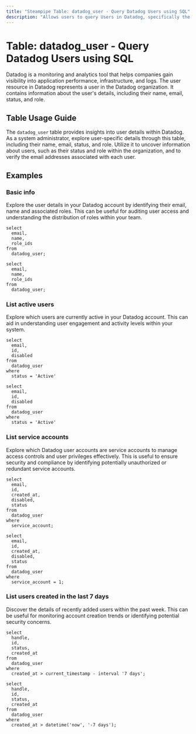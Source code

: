 ```yaml
---
title: "Steampipe Table: datadog_user - Query Datadog Users using SQL"
description: "Allows users to query Users in Datadog, specifically the user's details, including their name, email, status, and role."
---
```


# Table: datadog_user - Query Datadog Users using SQL

Datadog is a monitoring and analytics tool that helps companies gain visibility into application performance, infrastructure, and logs. The user resource in Datadog represents a user in the Datadog organization. It contains information about the user's details, including their name, email, status, and role.

## Table Usage Guide

The `datadog_user` table provides insights into user details within Datadog. As a system administrator, explore user-specific details through this table, including their name, email, status, and role. Utilize it to uncover information about users, such as their status and role within the organization, and to verify the email addresses associated with each user.

## Examples

### Basic info
Explore the user details in your Datadog account by identifying their email, name and associated roles. This can be useful for auditing user access and understanding the distribution of roles within your team.

```sql+postgres
select
  email,
  name,
  role_ids
from
  datadog_user;
```

```sql+sqlite
select
  email,
  name,
  role_ids
from
  datadog_user;
```

### List active users
Explore which users are currently active in your Datadog account. This can aid in understanding user engagement and activity levels within your system.

```sql+postgres
select
  email,
  id,
  disabled
from
  datadog_user
where
  status = 'Active'
```

```sql+sqlite
select
  email,
  id,
  disabled
from
  datadog_user
where
  status = 'Active'
```

### List service accounts
Explore which Datadog user accounts are service accounts to manage access controls and user privileges effectively. This is useful to ensure security and compliance by identifying potentially unauthorized or redundant service accounts.

```sql+postgres
select
  email,
  id,
  created_at,
  disabled,
  status
from
  datadog_user
where
  service_account;
```

```sql+sqlite
select
  email,
  id,
  created_at,
  disabled,
  status
from
  datadog_user
where
  service_account = 1;
```

### List users created in the last 7 days
Discover the details of recently added users within the past week. This can be useful for monitoring account creation trends or identifying potential security concerns.

```sql+postgres
select
  handle,
  id,
  status,
  created_at
from
  datadog_user
where
  created_at > current_timestamp - interval '7 days';
```

```sql+sqlite
select
  handle,
  id,
  status,
  created_at
from
  datadog_user
where
  created_at > datetime('now', '-7 days');
```